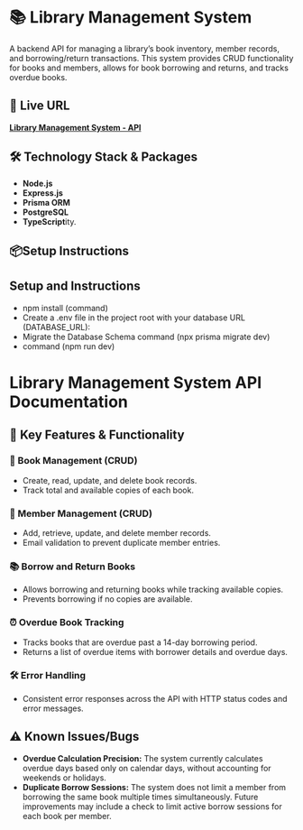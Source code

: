 # 📚 Library Management System

A backend API for managing a library’s book inventory, member records, and borrowing/return transactions. This system provides CRUD functionality for books and members, allows for book borrowing and returns, and tracks overdue books.

## 🚀 Live URL
**[Library Management System - API](https://your-live-url-here.com)**

## 🛠 Technology Stack & Packages

- **Node.js** 
- **Express.js** 
- **Prisma ORM**
- **PostgreSQL** 
- **TypeScript**ity.

## 📦Setup Instructions


## Setup and Instructions

- npm install  (command)
- Create a .env file in the project root with your database URL (DATABASE_URL):
- Migrate the Database Schema  command (npx prisma migrate dev) 
- command (npm run dev)



# Library Management System API Documentation

## 🌟 Key Features & Functionality

### 📖 Book Management (CRUD)
- Create, read, update, and delete book records.
- Track total and available copies of each book.

### 👤 Member Management (CRUD)
- Add, retrieve, update, and delete member records.
- Email validation to prevent duplicate member entries.

### 📚 Borrow and Return Books
- Allows borrowing and returning books while tracking available copies.
- Prevents borrowing if no copies are available.

### ⏰ Overdue Book Tracking
- Tracks books that are overdue past a 14-day borrowing period.
- Returns a list of overdue items with borrower details and overdue days.

### 🛠 Error Handling
- Consistent error responses across the API with HTTP status codes and error messages.



## ⚠ Known Issues/Bugs

- **Overdue Calculation Precision:** The system currently calculates overdue days based only on calendar days, without accounting for weekends or holidays.
- **Duplicate Borrow Sessions:** The system does not limit a member from borrowing the same book multiple times simultaneously. Future improvements may include a check to limit active borrow sessions for each book per member.
